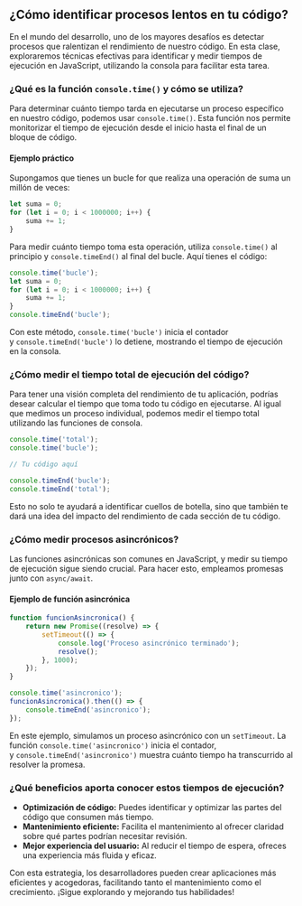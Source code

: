 ## ¿Cómo identificar procesos lentos en tu código?

En el mundo del desarrollo, uno de los mayores desafíos es detectar procesos que ralentizan el rendimiento de nuestro código. En esta clase, exploraremos técnicas efectivas para identificar y medir tiempos de ejecución en JavaScript, utilizando la consola para facilitar esta tarea.

### ¿Qué es la función `console.time()` y cómo se utiliza?

Para determinar cuánto tiempo tarda en ejecutarse un proceso específico en nuestro código, podemos usar `console.time()`. Esta función nos permite monitorizar el tiempo de ejecución desde el inicio hasta el final de un bloque de código.

#### Ejemplo práctico

Supongamos que tienes un bucle for que realiza una operación de suma un millón de veces:

```javascript
let suma = 0;
for (let i = 0; i < 1000000; i++) {
    suma += 1;
}
```

Para medir cuánto tiempo toma esta operación, utiliza `console.time()` al principio y `console.timeEnd()` al final del bucle. Aquí tienes el código:

```javascript
console.time('bucle');
let suma = 0;
for (let i = 0; i < 1000000; i++) {
    suma += 1;
}
console.timeEnd('bucle');
```

Con este método, `console.time('bucle')` inicia el contador y `console.timeEnd('bucle')` lo detiene, mostrando el tiempo de ejecución en la consola.

### ¿Cómo medir el tiempo total de ejecución del código?

Para tener una visión completa del rendimiento de tu aplicación, podrías desear calcular el tiempo que toma todo tu código en ejecutarse. Al igual que medimos un proceso individual, podemos medir el tiempo total utilizando las funciones de consola.

```javascript
console.time('total');
console.time('bucle');

// Tu código aquí

console.timeEnd('bucle');
console.timeEnd('total');
```

Esto no solo te ayudará a identificar cuellos de botella, sino que también te dará una idea del impacto del rendimiento de cada sección de tu código.

### ¿Cómo medir procesos asincrónicos?

Las funciones asincrónicas son comunes en JavaScript, y medir su tiempo de ejecución sigue siendo crucial. Para hacer esto, empleamos promesas junto con `async/await`.

#### Ejemplo de función asincrónica

```javascript
function funcionAsincronica() {
    return new Promise((resolve) => {
        setTimeout(() => {
            console.log('Proceso asincrónico terminado');
            resolve();
        }, 1000);
    });
}

console.time('asincronico');
funcionAsincronica().then(() => {
    console.timeEnd('asincronico');
});
```

En este ejemplo, simulamos un proceso asincrónico con un `setTimeout`. La función `console.time('asincronico')` inicia el contador, y `console.timeEnd('asincronico')` muestra cuánto tiempo ha transcurrido al resolver la promesa.

### ¿Qué beneficios aporta conocer estos tiempos de ejecución?

- **Optimización de código:** Puedes identificar y optimizar las partes del código que consumen más tiempo.
- **Mantenimiento eficiente:** Facilita el mantenimiento al ofrecer claridad sobre qué partes podrían necesitar revisión.
- **Mejor experiencia del usuario:** Al reducir el tiempo de espera, ofreces una experiencia más fluida y eficaz.

Con esta estrategia, los desarrolladores pueden crear aplicaciones más eficientes y acogedoras, facilitando tanto el mantenimiento como el crecimiento. ¡Sigue explorando y mejorando tus habilidades!